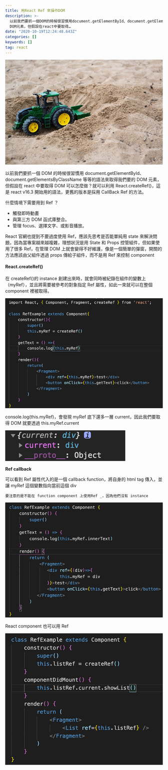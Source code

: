 ```yaml
---
title: 用React Ref 來操作DOM
description: >-
  以前我們要抓一個DOM的時候很習慣用document.getElementById、document.getElementsByClassName等等的語法來取得我們要的
  DOM元素，但假設在react中要取得…
date: "2020-10-19T12:24:48.643Z"
categories: []
keywords: []
tag: react
---
```


![](/img/1__zzNZGQthRhOcTLlxJZ4iBg.jpeg)

以前我們要抓一個 DOM 的時候很習慣用 document.getElementById、document.getElementsByClassName 等等的語法來取得我們要的 DOM 元素，但假設在 react 中要取得 DOM 可以怎麼做？就可以利用 React.createRef()，這是 react v16.3 開始用的語法，更舊的版本是採用 CallBack Ref 的方法。

什麼情境下需要用到 Ref ？

- 觸發即時動畫
- 與第三方 DOM 函式庫整合。
- 管理 focus、選擇文字、或影音播放。

React 官網也提到不要過度使用 Ref，應該先思考是否能單純用 state 來解決問題，因為當專案越來越複雜，理想狀況是用 State 和 Props 控管組件，但如果使用了很多 Ref，在管理 DOM 上就會變得不好維護，像是一個簡單的彈窗，開關的方法應該由父組件透過 props 傳給子組件，而不是用 Ref 來控制 component

#### React.createRef()

在 createRef()的 instance 創建出來時，就會同時被紀錄在組件的變數上（myRef），並且將需要被參考的對象指定 Ref 屬性，如此一來就可以在整個 component 裡被取得。

![](/img/1__2McQ4RhMdsOwEvMx4e6Tww.png)

console.log(this.myRef)，會發現 myRef 底下還多一層 current，因此我們要取得 DOM 就要透過 this.myRef.current

![](/img/1__L4f2PYDBnT8v__NGeAJ0VUQ.png)

**Ref callback**

可以看到 Ref 屬性代入的是一個 callback function，將自身的 html tag 傳入，並讓 myRef 這個變數指向當前這個 div

`要注意的是不能在 function component 上使用Ref _，因為他們沒有 instance`

![](/img/1__h5N__mIclDffl82fK7wlOpA.png)

React component 也可以用 Ref

![](/img/1__Tnq7soW2xXy9iuaWmyN0zw.png)
